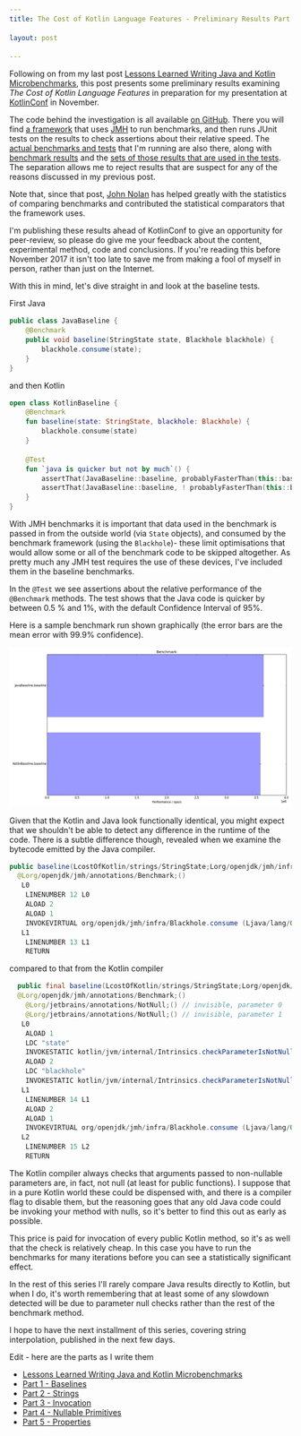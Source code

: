 ```yaml
---
title: The Cost of Kotlin Language Features - Preliminary Results Part 1 - Baselines

layout: post

---
```

Following on from my last post [Lessons Learned Writing Java and Kotlin Microbenchmarks](benchmarks.html), this post presents some preliminary results examining *The Cost of Kotlin Language Features* in preparation for my presentation at [KotlinConf](http://kotlinconf.com) in November. 

The code behind the investigation is all available [on GitHub](https://github.com/dmcg/kostings). There you will find [a framework](https://github.com/dmcg/kostings/tree/master/src/main/java/com/oneeyedmen/kostings) that uses [JMH](http://openjdk.java.net/projects/code-tools/jmh/) to run benchmarks, and then runs JUnit tests on the results to check assertions about their relative speed. The [actual benchmarks and tests](https://github.com/dmcg/kostings/tree/master/src/main/java/costOfKotlin) that I'm running are also there, along with [benchmark results](https://github.com/dmcg/kostings/tree/master/results) and the [sets of those results that are used in the tests](https://github.com/dmcg/kostings/tree/master/canonical-results). The separation allows me to reject results that are suspect for any of the reasons discussed in my previous post.

Note that, since that post, [John Nolan](https://twitter.com/johnsnolan) has helped greatly with the statistics of comparing benchmarks and contributed the statistical comparators that the framework uses.

I'm publishing these results ahead of KotlinConf to give an opportunity for peer-review, so please do give me your feedback about the content, experimental method, code and conclusions. If you're reading this before November 2017 it isn't too late to save me from making a fool of myself in person, rather than just on the Internet.
 
With this in mind, let's dive straight in and look at the baseline tests. 

First Java

```java
public class JavaBaseline {
    @Benchmark
    public void baseline(StringState state, Blackhole blackhole) {
        blackhole.consume(state);
    }
}
```

and then Kotlin

```kotlin
open class KotlinBaseline {
    @Benchmark
    fun baseline(state: StringState, blackhole: Blackhole) {
        blackhole.consume(state)
    }

    @Test
    fun `java is quicker but not by much`() {
        assertThat(JavaBaseline::baseline, probablyFasterThan(this::baseline, byAFactorOf = 0.005))
        assertThat(JavaBaseline::baseline, ! probablyFasterThan(this::baseline, byAFactorOf = 0.01))
    }
}
```

With JMH benchmarks it is important that data used in the benchmark is passed in from the outside world (via `State` objects), and consumed by the benchmark framework (using the `Blackhole`)- these limit optimisations that would allow some or all of the benchmark code to be skipped altogether. As pretty much any JMH test requires the use of these devices, I've included them in the baseline benchmarks. 

In the `@Test` we see assertions about the relative performance of the `@Benchmark` methods. The test shows that the Java code is quicker by between 0.5 % and 1%, with the default Confidence Interval of 95%.

Here is a sample benchmark run shown graphically (the error bars are the mean error with 99.9% confidence).

![A Sample Baseline Run](assets/baselines-f1-w10-m500-run2.png)

Given that the Kotlin and Java look functionally identical, you might expect that we shouldn't be able to detect any difference in the runtime of the code. There is a subtle difference though, revealed when we examine the bytecode emitted by the Java compiler.

```java
public baseline(LcostOfKotlin/strings/StringState;Lorg/openjdk/jmh/infra/Blackhole;)V
  @Lorg/openjdk/jmh/annotations/Benchmark;()
   L0
    LINENUMBER 12 L0
    ALOAD 2
    ALOAD 1
    INVOKEVIRTUAL org/openjdk/jmh/infra/Blackhole.consume (Ljava/lang/Object;)V
   L1
    LINENUMBER 13 L1
    RETURN
```

compared to that from the Kotlin compiler

```java
  public final baseline(LcostOfKotlin/strings/StringState;Lorg/openjdk/jmh/infra/Blackhole;)V
  @Lorg/openjdk/jmh/annotations/Benchmark;()
    @Lorg/jetbrains/annotations/NotNull;() // invisible, parameter 0
    @Lorg/jetbrains/annotations/NotNull;() // invisible, parameter 1
   L0
    ALOAD 1
    LDC "state"
    INVOKESTATIC kotlin/jvm/internal/Intrinsics.checkParameterIsNotNull (Ljava/lang/Object;Ljava/lang/String;)V
    ALOAD 2
    LDC "blackhole"
    INVOKESTATIC kotlin/jvm/internal/Intrinsics.checkParameterIsNotNull (Ljava/lang/Object;Ljava/lang/String;)V
   L1
    LINENUMBER 14 L1
    ALOAD 2
    ALOAD 1
    INVOKEVIRTUAL org/openjdk/jmh/infra/Blackhole.consume (Ljava/lang/Object;)V
   L2
    LINENUMBER 15 L2
    RETURN
```
  
The Kotlin compiler always checks that arguments passed to non-nullable parameters are, in fact, not null (at least for public functions). I suppose that in a pure Kotlin world these could be dispensed with, and there is a compiler flag to disable them, but the reasoning goes that any old Java code could be invoking your method with nulls, so it's better to find this out as early as possible. 

This price is paid for invocation of every public Kotlin method, so it's as well that the check is relatively cheap. In this case you have to run the benchmarks for many iterations before you can see a statistically significant effect.

In the rest of this series I'll rarely compare Java results directly to Kotlin, but when I do, it's worth remembering that at least some of any slowdown detected will be due to parameter null checks rather than the rest of the benchmark method.

I hope to have the next installment of this series, covering string interpolation, published in the next few days. 

Edit - here are the parts as I write them 
                        
* [Lessons Learned Writing Java and Kotlin Microbenchmarks](benchmarks.html)
* [Part 1 - Baselines](cost-of-kotlin-preliminary-results-part1-baselines.html)
* [Part 2 - Strings](cost-of-kotlin-preliminary-results-part2-strings.html)
* [Part 3 - Invocation](cost-of-kotlin-preliminary-results-part3-invocation.html)
* [Part 4 - Nullable Primitives](cost-of-kotlin-preliminary-results-part-4-nullable-primitives.html)
* [Part 5 - Properties](cost-of-kotlin-preliminary-results-part-5-properties.html)


 




 




  



